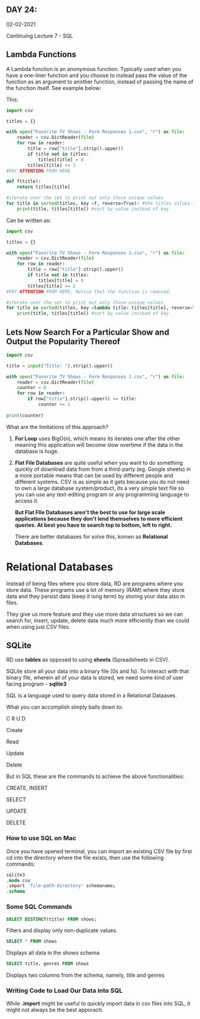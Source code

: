 ## DAY 24:

02-02-2021

Continuing  Lecture 7 - SQL

## Lambda Functions

A Lambda function is an anonymous function. Typically used when you have a one-liner function and you choose to instead pass the value of the function as an argument to another function, instead of passing the name of the function itself. See example below: 

This:

```python
import csv

titles = {}

with open("Favorite TV Shows - Form Responses 1.csv", "r") as file:
    reader = csv.DictReader(file)
    for row in reader:
        title = row["title"].strip().upper()
        if title not in titles:
            titles[title] = 0
        titles[title] += 1
#PAY ATTENTION FROM HERE

def f(title):
    return titles[title]

#iterate over the set to print out only those unique values
for title in sorted(titles, key =f, reverse=True): #the titles values is the type of data structure that you can iterate over. Which it will be if its a list, set or dictionary.
    print(title, titles[title]) #sort by value instead of key
```

Can be written as: 

```python
import csv

titles = {}

with open("Favorite TV Shows - Form Responses 1.csv", "r") as file:
    reader = csv.DictReader(file)
    for row in reader:
        title = row["title"].strip().upper()
        if title not in titles:
            titles[title] = 0
        titles[title] += 1
#PAY ATTENTION FROM HERE, Notice that the function is removed.

#iterate over the set to print out only those unique values
for title in sorted(titles, key =lambda title: titles[title], reverse=True): #the titles values is the type of data structure that you can iterate over. Which it will be if its a list, set or dictionary.
    print(title, titles[title]) #sort by value instead of key
```

## Lets Now Search For a Particular Show and Output the Popularity Thereof

```python
import csv

title = input("Title: ").strip().upper()

with open("Favorite TV Shows - Form Responses 1.csv", "r") as file:
    reader = csv.DictReader(file)
    counter = 0
    for row in reader:
        if row["title"].strip().upper() == title:
            counter += 1
            
print(counter)
```

What are the limitations of this approach?

1. **For Loop** uses BigO(n), which means its iterates one after the other meaning this application will become slow overtime if the data in the database is huge.
2. **Flat File Databases** are quite useful when you want to do something quickly of download data from from a third-party (eg. Google sheets) in a more portable means that can be used by different people and different systems. CSV is as simple as it gets because you do not need to own a large database system/product, its a very simple text file so you can use any text-editing program or any programming language to access it.

    **But Flat FIle Databases aren't the best to use for large scale applications because they don't lend themselves to more efficient queries. At best you have to search top to bottom, left to right.**

    There are better databases for solve this, konwn as **Relational Databases**.

# Relational Databases

Instead of being files where you store data, RD are programs where you store data. These programs use a lot of memory (RAM) where they store data and they persist data (keep it long term) by storing your data also  in files.

They give us more feature and they use more data structures so we can search for, insert, update, delete data much more efficiently than we could when using just CSV files.

## SQLite

RD use **tables** as opposed to using **sheets** (Spreadsheets in CSV).

SQLite store all your data into a binary file (0s and 1s). To interact with that binary file, wherein all of your data is stored, we need some kind of user facing program - **sqlite3**

SQL is a language used to query data stored in a Relational Dataases.

What you can accomplish simply balls down to:

C R U D

Create

Read 

Update

Delete

But in SQL these are the commands to achieve the above functionalities:

CREATE, INSERT

SELECT

UPDATE

DELETE

### How to use SQL on Mac

Once you have opened terminal, you can import an existing CSV file by first cd into the directory where the file exists, then use the following commands:

```sql
sqlite3
.mode csv
.import 'file-path-directory' schemaname;
.schema
```

### Some SQL Commands

```sql
SELECT DISTINCT(title) FROM shows;
```

Filters and display only non-duplicate values.

```sql
SELECT * FROM shows
```

Displays all data in the shows schema

```sql
SELECT title, genres FROM shows
```

Displays two columns from the schema, namely, title and genres

### Writing Code to Load Our Data into SQL

While **.import** might be useful to quickly import data in csv files into SQL, it might not always be the best apporach.
